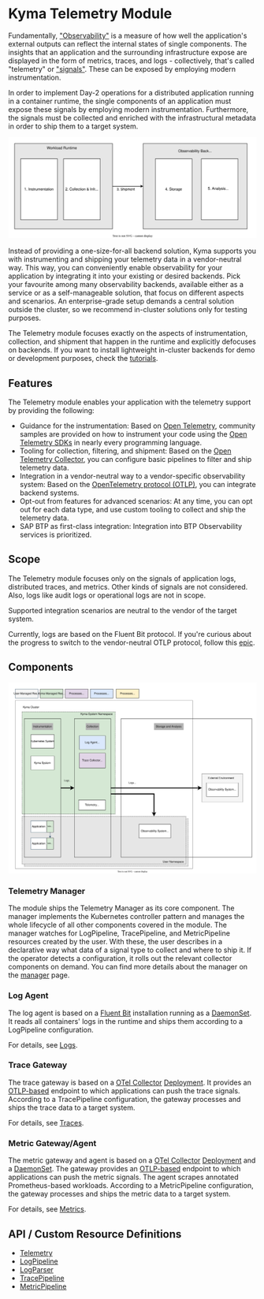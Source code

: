 
# Kyma Telemetry Module

Fundamentally, ["Observability"](https://opentelemetry.io/docs/concepts/observability-primer/) is a measure of how well the application's external outputs can reflect the internal states of single components. The insights that an application and the surrounding infrastructure expose are displayed in the form of metrics, traces, and logs - collectively, that's called "telemetry" or ["signals"](https://opentelemetry.io/docs/concepts/signals/). These can be exposed by employing modern instrumentation.

In order to implement Day-2 operations for a distributed application running in a container runtime, the single components of an application must expose these signals by employing modern instrumentation. Furthermore, the signals must be collected and enriched with the infrastructural metadata in order to ship them to a target system.

![Stages of Observability](./assets/general-stages.drawio.svg)

Instead of providing a one-size-for-all backend solution, Kyma supports you with instrumenting and shipping your telemetry data in a vendor-neutral way. This way, you can conveniently enable observability for your application by integrating it into your existing or desired backends. Pick your favourite among many observability backends, available either as a service or as a self-manageable solution, that focus on different aspects and scenarios. An enterprise-grade setup demands a central solution outside the cluster, so we recommend in-cluster solutions only for testing purposes.

The Telemetry module focuses exactly on the aspects of instrumentation, collection, and shipment that happen in the runtime and explicitly defocuses on backends. If you want to install lightweight in-cluster backends for demo or development purposes, check the [tutorials](05-tutorials.md).

## Features

The Telemetry module enables your application with the telemetry support by providing the following:

- Guidance for the instrumentation: Based on [Open Telemetry](https://opentelemetry.io/), community samples are provided on how to instrument your code using the [Open Telemetry SDKs](https://opentelemetry.io/docs/instrumentation/) in nearly every programming language.
- Tooling for collection, filtering, and shipment: Based on the [Open Telemetry Collector](https://opentelemetry.io/docs/collector/), you can configure basic pipelines to filter and ship telemetry data.
- Integration in a vendor-neutral way to a vendor-specific observability system: Based on the [OpenTelemetry protocol (OTLP)](https://opentelemetry.io/docs/reference/specification/protocol/), you can integrate backend systems.
- Opt-out from features for advanced scenarios: At any time, you can opt out for each data type, and use custom tooling to collect and ship the telemetry data.
- SAP BTP as first-class integration: Integration into BTP Observability services is prioritized.

## Scope

The Telemetry module focuses only on the signals of application logs, distributed traces, and metrics. Other kinds of signals are not considered. Also, logs like audit logs or operational logs are not in scope.

Supported integration scenarios are neutral to the vendor of the target system.

Currently, logs are based on the Fluent Bit protocol. If you're curious about the progress to switch to the vendor-neutral OTLP protocol, follow this [epic](https://github.com/kyma-project/kyma/issues/16307).


## Components

![Components](./assets/general-components.drawio.svg)

### Telemetry Manager

The module ships the Telemetry Manager as its core component. The manager implements the Kubernetes controller pattern and manages the whole lifecycle of all other components covered in the module. The manager watches for LogPipeline, TracePipeline, and MetricPipeline resources created by the user. With these, the user describes in a declarative way what data of a signal type to collect and where to ship it.
If the operator detects a configuration, it rolls out the relevant collector components on demand.
You can find more details about the manager on the [manager](./01-manager.md) page.

### Log Agent

The log agent is based on a [Fluent Bit](https://fluentbit.io/) installation running as a [DaemonSet](https://kubernetes.io/docs/concepts/workloads/controllers/daemonset/). It reads all containers' logs in the runtime and ships them according to a LogPipeline configuration.

For details, see [Logs](./02-logs.md).

### Trace Gateway

The trace gateway is based on a [OTel Collector](https://opentelemetry.io/docs/collector/) [Deployment](https://kubernetes.io/docs/concepts/workloads/controllers/deployment/). It provides an [OTLP-based](https://opentelemetry.io/docs/reference/specification/protocol/) endpoint to which applications can push the trace signals. According to a TracePipeline configuration, the gateway processes and ships the trace data to a target system.

For details, see [Traces](./03-traces.md).

### Metric Gateway/Agent

The metric gateway and agent is based on a [OTel Collector](https://opentelemetry.io/docs/collector/) [Deployment](https://kubernetes.io/docs/concepts/workloads/controllers/deployment/) and a [DaemonSet](https://kubernetes.io/docs/concepts/workloads/controllers/daemonset/). The gateway provides an [OTLP-based](https://opentelemetry.io/docs/reference/specification/protocol/) endpoint to which applications can push the metric signals. The agent scrapes annotated Prometheus-based workloads. According to a MetricPipeline configuration, the gateway processes and ships the metric data to a target system.

For details, see [Metrics](./04-metrics.md).

## API / Custom Resource Definitions

- [Telemetry](./resources/01-telemetry.md)
- [LogPipeline](./resources/02-logpipeline.md)
- [LogParser](./resources/03-logparser.md)
- [TracePipeline](./resources/04-tracepipeline.md)
- [MetricPipeline](./resources/05-metricpipeline.md)
